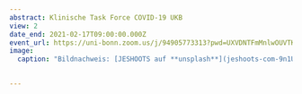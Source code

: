 ```yaml
---
abstract: Klinische Task Force COVID-19 UKB
view: 2
date_end: 2021-02-17T09:00:00.000Z
event_url: https://uni-bonn.zoom.us/j/94905773313?pwd=UXVDNTFmMnlwOUVTK2tUUCt6RlBYZz09
image: 
  caption: "Bildnachweis: [JESHOOTS auf **unsplash**](jeshoots-com-9n1USijYJZ4-unsplash.jpg)"
  

---
```








